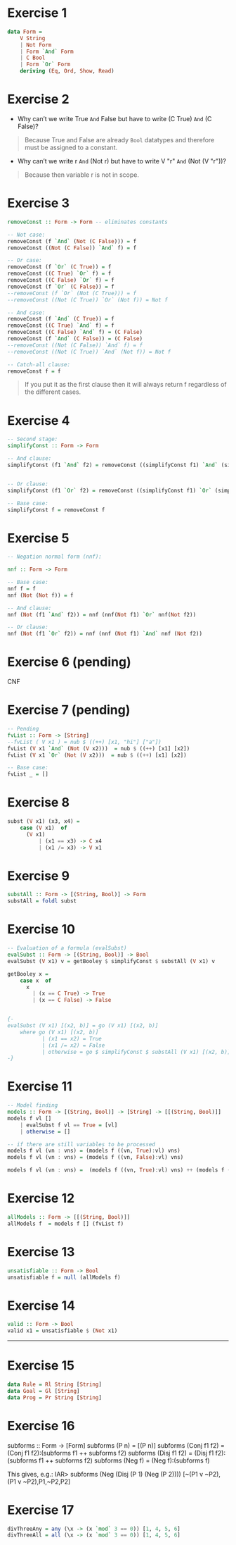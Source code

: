 # Exercise 1 

```hs
data Form = 
    V String
    | Not Form
    | Form `And` Form
    | C Bool 
    | Form `Or` Form
    deriving (Eq, Ord, Show, Read)
```

# Exercise 2
- Why can’t we write True `And` False but have to write (C True) `And` (C False)?  
> Because True and False are already `Bool` datatypes and therefore must be assigned to a constant.  

- Why can’t we write r `And` (Not r) but have to write V "r" `And` (Not (V "r"))?  
> Because then variable r is not in scope.

# Exercise 3
```hs
removeConst :: Form -> Form -- eliminates constants

-- Not case:
removeConst (f `And` (Not (C False))) = f
removeConst ((Not (C False)) `And` f) = f

-- Or case:
removeConst (f `Or` (C True)) = f
removeConst ((C True) `Or` f) = f
removeConst ((C False) `Or` f) = f
removeConst (f `Or` (C False)) = f
--removeConst (f `Or` (Not (C True))) = f
--removeConst ((Not (C True)) `Or` (Not f)) = Not f

-- And case: 
removeConst (f `And` (C True)) = f
removeConst ((C True) `And` f) = f
removeConst ((C False) `And` f) = (C False)
removeConst (f `And` (C False)) = (C False)
--removeConst ((Not (C False)) `And` f) = f
--removeConst ((Not (C True)) `And` (Not f)) = Not f

-- Catch-all clause:
removeConst f = f
```
> If you put it as the first clause then it will always return f regardless of the different cases.  

# Exercise 4
```hs
-- Second stage: 
simplifyConst :: Form -> Form

-- And clause:
simplifyConst (f1 `And` f2) = removeConst ((simplifyConst f1) `And` (simplifyConst f2))


-- Or clause:
simplifyConst (f1 `Or` f2) = removeConst ((simplifyConst f1) `Or` (simplifyConst f2))

-- Base case:
simplifyConst f = removeConst f
```

# Exercise 5
```hs
-- Negation normal form (nnf):

nnf :: Form -> Form

-- Base case:
nnf f = f
nnf (Not (Not f)) = f

-- And clause:
nnf (Not (f1 `And` f2)) = nnf (nnf(Not f1) `Or` nnf(Not f2))

-- Or clause:
nnf (Not (f1 `Or` f2)) = nnf (nnf (Not f1) `And` nnf (Not f2))
```

# Exercise 6 (pending)

CNF 

# Exercise 7 (pending)
```hs
-- Pending
fvList :: Form -> [String]
--fvList ( V x1 ) = nub $ ((++) [x1, "hi"] ["a"])
fvList (V x1 `And` (Not (V x2)))  = nub $ ((++) [x1] [x2])
fvList (V x1 `Or` (Not (V x2)))  = nub $ ((++) [x1] [x2])

-- Base case:
fvList _ = []
```

# Exercise 8
```hs
subst (V x1) (x3, x4) = 
    case (V x1)  of
      (V x1)
          | (x1 == x3) -> C x4
          | (x1 /= x3) -> V x1
```

# Exercise 9 
```hs
substAll :: Form -> [(String, Bool)] -> Form
substAll = foldl subst
```

# Exercise 10
```hs
-- Evaluation of a formula (evalSubst)
evalSubst :: Form -> [(String, Bool)] -> Bool
evalSubst (V x1) v = getBooley $ simplifyConst $ substAll (V x1) v

getBooley x = 
    case x  of
      x
        | (x == C True) -> True
        | (x == C False) -> False


{-
evalSubst (V x1) [(x2, b)] = go (V x1) [(x2, b)]
    where go (V x1) [(x2, b)]
           | (x1 == x2) = True
           | (x1 /= x2) = False
           | otherwise = go $ simplifyConst $ substAll (V x1) [(x2, b)]
-}
```

# Exercise 11
```hs
-- Model finding
models :: Form -> [(String, Bool)] -> [String] -> [[(String, Bool)]]
models f vl [] 
    | evalSubst f vl == True = [vl]
    | otherwise = []

-- if there are still variables to be processed
models f vl (vn : vns) = (models f ((vn, True):vl) vns)
models f vl (vn : vns) = (models f ((vn, False):vl) vns)

models f vl (vn : vns) =  (models f ((vn, True):vl) vns) ++ (models f ((vn, False):vl) vns)
```

# Exercise 12
```hs
allModels :: Form -> [[(String, Bool)]]
allModels f  = models f [] (fvList f)
```

# Exercise 13
```hs
unsatisfiable :: Form -> Bool
unsatisfiable f = null (allModels f)
```

# Exercise 14
```hs
valid :: Form -> Bool
valid x1 = unsatisfiable $ (Not x1)
```
--- 

# Exercise 15
```hs
data Rule = Rl String [String]
data Goal = Gl [String]
data Prog = Pr String [String] 
```
# Exercise 16
subforms :: Form -> [Form]
subforms (P n) = [(P n)]
subforms (Conj f1 f2) = (Conj f1 f2):(subforms f1 ++ subforms f2)
subforms (Disj f1 f2) = (Disj f1 f2):(subforms f1 ++ subforms f2)
subforms (Neg f) = (Neg f):(subforms f)

This gives, e.g.:
IAR> subforms (Neg (Disj (P 1) (Neg (P 2))))
[~(P1 v ~P2),(P1 v ~P2),P1,~P2,P2]
# Exercise 17
```hs 
divThreeAny = any (\x -> (x `mod` 3 == 0)) [1, 4, 5, 6]
divThreeAll = all (\x -> (x `mod` 3 == 0)) [1, 4, 5, 6]
```




